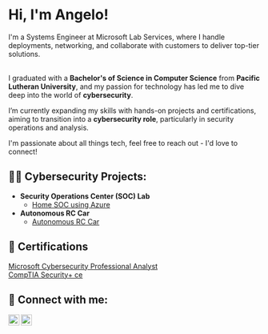 <h1>Hi, I'm Angelo!</h1>
I'm a Systems Engineer at Microsoft Lab Services, where I handle deployments, networking, and collaborate with customers to deliver top-tier solutions.<br/> <br/>   

I graduated with a **Bachelor's of Science in Computer Science** from **Pacific Lutheran University**, and my passion for technology has led me to dive deep into the world of **cybersecurity**.  <br/>  

I’m currently expanding my skills with hands-on projects and certifications, aiming to transition into a **cybersecurity role**, particularly in security operations and analysis.  <br/>  

I'm passionate about all things tech, feel free to reach out - I'd love to connect! <br/>
<h2>👨‍💻 Cybersecurity Projects:</h2>

- <b>Security Operations Center (SOC) Lab</b>
  - [Home SOC using Azure](https://github.com/angelod01/Win10-Home-SOC-Lab)
- <b>Autonomous RC Car</b>
  - [Autonomous RC Car](https://github.com/angelod01/Autonomous-RC-Car)

<h2>📄 Certifications</h2>

<a href="https://www.coursera.org/professional-certificates/microsoft-cybersecurity-analyst?msockid=34743367fb6a66010ea02660faad6700">Microsoft Cybersecurity Professional Analyst</a><br/>
<a href="https://www.credly.com/badges/b5bc677b-160c-47e9-b14c-e833978cd295/linked_in_profile">CompTIA Security+ ce</a>

<h2> 🤳 Connect with me:</h2>

[<img align="left" alt="JoshMadakor | LinkedIn" width="22px" src="https://cdn.jsdelivr.net/npm/simple-icons@v3/icons/linkedin.svg" />][linkedin]
[<img align="left" alt="JoshMadakor | Instagram" width="22px" src="https://cdn.jsdelivr.net/npm/simple-icons@v3/icons/instagram.svg" />][instagram]

[instagram]: https://www.instagram.com/gelo47kg/
[linkedin]: https://www.linkedin.com/in/angelo-ramos-2a940422a/
